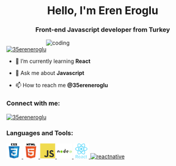 <h1 align="center">Hello, I'm Eren Eroglu</h1>
<h3 align="center">Front-end Javascript developer from Turkey</h3>
<img align="right" alt="coding" width="400" src="https://media4.giphy.com/media/xUA7bdpLxQhsSQdyog/giphy.gif?cid=790b7611edd70232061f98a77116e3fc71c3120a32ae2536&rid=giphy.gif&ct=g">
<p align="left"> <a href="https://twitter.com/35ereneroglu" target="blank"><img src="https://img.shields.io/twitter/follow/35ereneroglu?logo=twitter&style=for-the-badge" alt="35ereneroglu" /></a> </p>

- 🌱 I’m currently learning **React**

- 💬 Ask me about **Javascript**

- 📫 How to reach me **@35ereneroglu**

<h3 align="left">Connect with me:</h3>
<p align="left">
<a href="https://twitter.com/35ereneroglu" target="blank"><img align="center" src="https://raw.githubusercontent.com/rahuldkjain/github-profile-readme-generator/master/src/images/icons/Social/twitter.svg" alt="35ereneroglu" height="30" width="40" /></a>
</p>

<h3 align="left">Languages and Tools:</h3>
<p align="left"> <a href="https://www.w3schools.com/css/" target="_blank" rel="noreferrer"> <img src="https://raw.githubusercontent.com/devicons/devicon/master/icons/css3/css3-original-wordmark.svg" alt="css3" width="40" height="40"/> </a> <a href="https://www.w3.org/html/" target="_blank" rel="noreferrer"> <img src="https://raw.githubusercontent.com/devicons/devicon/master/icons/html5/html5-original-wordmark.svg" alt="html5" width="40" height="40"/> </a> <a href="https://developer.mozilla.org/en-US/docs/Web/JavaScript" target="_blank" rel="noreferrer"> <img src="https://raw.githubusercontent.com/devicons/devicon/master/icons/javascript/javascript-original.svg" alt="javascript" width="40" height="40"/> </a> <a href="https://nodejs.org" target="_blank" rel="noreferrer"> <img src="https://raw.githubusercontent.com/devicons/devicon/master/icons/nodejs/nodejs-original-wordmark.svg" alt="nodejs" width="40" height="40"/> </a> <a href="https://reactjs.org/" target="_blank" rel="noreferrer"> <img src="https://raw.githubusercontent.com/devicons/devicon/master/icons/react/react-original-wordmark.svg" alt="react" width="40" height="40"/> </a> <a href="https://reactnative.dev/" target="_blank" rel="noreferrer"> <img src="https://reactnative.dev/img/header_logo.svg" alt="reactnative" width="40" height="40"/> </a> </p>
